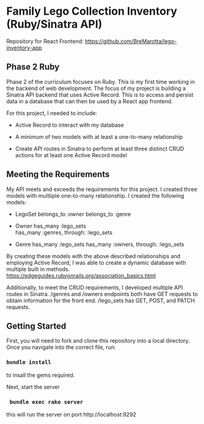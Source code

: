 # Family Lego Collection Inventory (Ruby/Sinatra API)
 
 Repository for React Frontend: https://github.com/BreMarotta/lego-inventory-app

## Phase 2 Ruby

Phase 2 of the curriculum focuses on Ruby. This is my first time working in the backend of web development. The focus of my project is building a Sinatra API backend that uses Active Record. This is to access and persist data in a database that can then be used by a React app frontend. 


For this project, I needed to include:

* Active Record to interact with my database

* A minimum of two models with at least a one-to-many relationship

* Create API routes in Sinatra to perform at least three distinct CRUD actions for at least one Active Record model


## Meeting the Requirements

My API meets and exceeds the requirements for this project. I created three models with multiiple one-to-many relationship. I created the following models:

* LegoSet 
belongs_to :owner
belongs_to :genre

* Owner 
has_many :lego_sets  
has_many :genres, through: :lego_sets

* Genre 
has_many :lego_sets
has_many :owners, through: :lego_sets

By creating these models with the above described relationships and employing Active Record, I was able to create a dynamic database with multiple built in methods. https://edgeguides.rubyonrails.org/association_basics.html

Additionally, to meet the CRUD requirements, I developed multiple API routes in Sinatra. /genres and /owners endpoints both have GET requests to obtain information for the front end. /lego_sets has GET, POST, and PATCH requests.


## Getting Started
First, you will need to fork and clone this repository into a local directory. Once you navigate into the correct file, run:

### `bundle install` 
to insall the gems required.

Next, start the server 
### ` bundle exec rake server`
this will run the server on port http://localhost:9292

